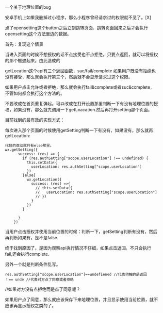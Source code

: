 一个关于地理位置的bug

安卓手机上如果我删掉过小程序，那么小程序曾经请求过的权限就不见了。\[X\]

点了opensetting这个button之后立刻跳转页面，跳转页面回来之后才会执行opensetting这个方法里边的数据。

首先：复现这个情景

当进入页面的时候不想授权的话不点接受也不点拒绝，只要点返回，就可以将授权的那个框遮起来。由此造成的

getLocation这个api有三个返回函数，suc/fail/complete 如果用户既没有拒绝也没有接受，那么就会执行第三个，然后就不会显示请求过这个权限。

如果用户点击允许或者拒绝，那么就会执行fail&complete或者suc&complete，不管如何都会执行这个方法的。

不要改成在首页重复弹起，可以改成在打开设置那里判断一下有没有地理位置的授权，如果没有，那么就先调用一下getLoacation.然后再打开setting那个页面。



目前找到的最有效的实现方式：

每次进入那个页面的时候使用getSetting判断一下有没有，如果没有，那么就再getLocation:

```
代码的改动就只有else那里。
wx.getSetting({
      success: (res) => {
        if (res.authSetting["scope.userLocation"] !== undefined) {
          this.setData({
            userLocation: res.authSetting["scope.userLocation"]
          })
        }else{
          wx.getLocation({
            success: (res) =>{
              // this.setData({
              //   userLocation: res.authSetting["scope.userLocation"]
              // })
            }
          })
        }
        
      }
    })
```

当用户点击授权并使用当前位置的时候：判断一下，getSetting判断有没有，然后再判断如果有，是不是false.



终于找到原因了，是因为观察api执行情况不仔细，如果点击返回，不只会执行fail,还会执行complete.

另外一个就是判断条件乱写。

```
res.authSetting["scope.userLocation"]==undefiened //代表他按的是返回
！== unde //代表对方点了同意或者拒绝
```

//如果对方没有点拒绝而是点了同意呢？

如果用户点了同意，那么就应该保存下来地理位置，并且显示使用当前位置，就不应该再显示授权之类的了。



